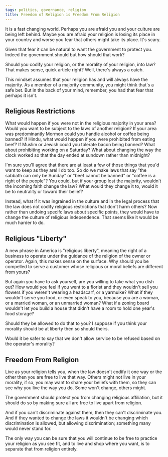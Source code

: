 ```yaml
---
tags: politics, governance, religion
title: Freedom of Religion is Freedom From Religion
---
```

It is a fast changing world.
Perhaps you are afraid you and your culture are being left behind.
Maybe you are afraid your religion is losing its place in your country and worse you fear that others might take its place.
It's scary.

Given that fear it can be natural to want the government to protect you.
Indeed the government should but how should that work?

Should you codify your religion, or the morality of your religion, into law?
That makes sense, quick article right?
Well, there's always a catch.

This mindset assumes that your religion has and will always have the majority.
As a member of a majority community, you might think that's a safe bet.
But in the back of your mind, remember, you had that fear that perhaps it isn't.

## Religious Restrictions

What would happen if you were not in the religious majority in your area?
Would you want to be subject to the laws of another religion?
If your area was predominantly Mormon could you handle alcohol or coffee being banned?
If Hindu, what would happen if you were prohibited from eating beef?
If Muslim or Jewish could you tolerate bacon being banned?
What about prohibiting working on a Saturday?
What about changing the way the clock worked so that the day ended at sundown rather than midnight?

I'm sure you'll agree that there are at least a few of those things that you'd want to keep as they are!
I do too.
So do we make laws that say "the sabbath can only be Sunday" or "beef cannot be banned" or "coffee is a right of the people"?
You could, but if your group lost the majority, wouldn't the incoming faith change the law?
What would they change it to, would it be to neutrality or toward their belief?

Instead, what if it was ingrained in the culture and in the legal process that the law does not codify religious restrictions that don't harm others?
Now rather than undoing specifc laws about specific points, they would have to change the culture of religious independence.
That seems like it would be much harder to do.

## Religious "Liberty"

A new phrase in America is "religious liberty", meaning the right of a business to operate under the guidance of the religion of the owner or operator.
Again, this makes sense on the surface.
Why should you be compelled to serve a customer whose religious or moral beliefs are different from yours?

But again you have to ask yourself, are you willing to take what you dish out?
How would you feel if you went to a florist and they wouldn't sell you flowers if you weren't wearing a headscarf, or a yarmulke?
What if they wouldn't serve you food, or even speak to you, because you are a woman, or a married woman, or an unmarried woman?
What if a zoning board wouldn't let you build a house that didn't have a room to hold one year's food storage?

Should they be allowed to do that to you?
I suppose if you think your morality should be at liberty then so should theirs.

Would it be safer to say that we don't allow service to be refused based on the operator's morality?

## Freedom From Religion

Live as your religion tells you, when the law doesn't codify it one way or the other then you are free to live that way.
Others might not live in your morality, if so, you may want to share your beliefs with them, so they can see why you live the way you do.
Some won't change, others might.

The government should protect you from changing religious affiliation, but it should do so by making sure all are free to live apart from religion.

And if you can't discriminate against them, then they can't discriminate you.
And if they wanted to change the laws it wouldn't be changing which discrimination is allowed, but allowing discrimination; something many would never stand for.

The only way you can be sure that you will continue to be free to practice your religion as you see fit, and to live and shop where you want, is to separate that from religion entirely.

